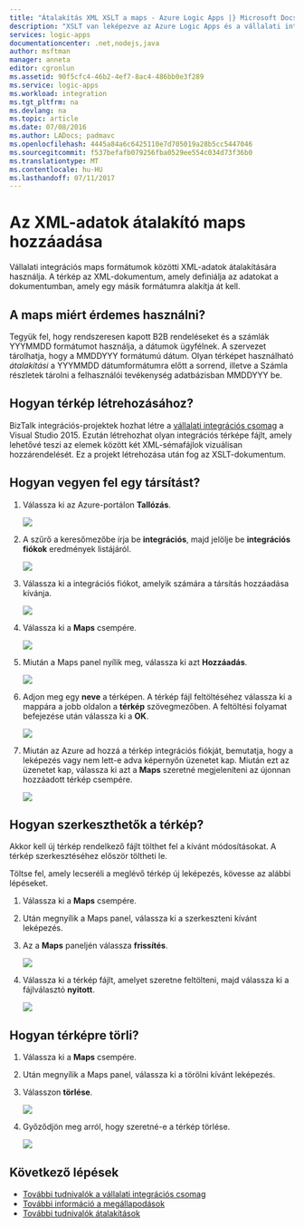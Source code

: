 ```yaml
---
title: "Átalakítás XML XSLT a maps - Azure Logic Apps |} Microsoft Docs"
description: "XSLT van leképezve az Azure Logic Apps és a vállalati integrációs csomag XML-adatok hozzáadása"
services: logic-apps
documentationcenter: .net,nodejs,java
author: msftman
manager: anneta
editor: cgronlun
ms.assetid: 90f5cfc4-46b2-4ef7-8ac4-486bb0e3f289
ms.service: logic-apps
ms.workload: integration
ms.tgt_pltfrm: na
ms.devlang: na
ms.topic: article
ms.date: 07/08/2016
ms.author: LADocs; padmavc
ms.openlocfilehash: 4445a84a6c6425110e7d705019a28b5cc5447046
ms.sourcegitcommit: f537befafb079256fba0529ee554c034d73f36b0
ms.translationtype: MT
ms.contentlocale: hu-HU
ms.lasthandoff: 07/11/2017
---
```

# <a name="add-maps-for-xml-data-transform"></a>Az XML-adatok átalakító maps hozzáadása

Vállalati integrációs maps formátumok közötti XML-adatok átalakítására használja. A térkép az XML-dokumentum, amely definiálja az adatokat a dokumentumban, amely egy másik formátumra alakítja át kell. 

## <a name="why-use-maps"></a>A maps miért érdemes használni?

Tegyük fel, hogy rendszeresen kapott B2B rendeléseket és a számlák YYYMMDD formátumot használja, a dátumok ügyfélnek. A szervezet tárolhatja, hogy a MMDDYYY formátumú dátum. Olyan térképet használható *átalakítási* a YYYMMDD dátumformátumra előtt a sorrend, illetve a Számla részletek tárolni a felhasználói tevékenység adatbázisban MMDDYYY be.

## <a name="how-do-i-create-a-map"></a>Hogyan térkép létrehozásához?

BizTalk integrációs-projektek hozhat létre a [vállalati integrációs csomag](logic-apps-enterprise-integration-overview.md "további információ a vállalati integrációs csomag") a Visual Studio 2015. Ezután létrehozhat olyan integrációs térképe fájlt, amely lehetővé teszi az elemek között két XML-sémafájlok vizuálisan hozzárendelését. Ez a projekt létrehozása után fog az XSLT-dokumentum.

## <a name="how-do-i-add-a-map"></a>Hogyan vegyen fel egy társítást?

1. Válassza ki az Azure-portálon **Tallózás**.

    ![](./media/logic-apps-enterprise-integration-overview/overview-1.png)

2. A szűrő a keresőmezőbe írja be **integrációs**, majd jelölje be **integrációs fiókok** eredmények listájáról.

    ![](./media/logic-apps-enterprise-integration-overview/overview-2.png)

3. Válassza ki a integrációs fiókot, amelyik számára a társítás hozzáadása kívánja.

    ![](./media/logic-apps-enterprise-integration-overview/overview-3.png)

4. Válassza ki a **Maps** csempére.

    ![](./media/logic-apps-enterprise-integration-maps/map-1.png)

5. Miután a Maps panel nyílik meg, válassza ki azt **Hozzáadás**.

    ![](./media/logic-apps-enterprise-integration-maps/map-2.png)  

6. Adjon meg egy **neve** a térképen. A térkép fájl feltöltéséhez válassza ki a mappára a jobb oldalon a **térkép** szövegmezőben. A feltöltési folyamat befejezése után válassza ki a **OK**.

    ![](./media/logic-apps-enterprise-integration-maps/map-3.png)

7. Miután az Azure ad hozzá a térkép integrációs fiókját, bemutatja, hogy a leképezés vagy nem lett-e adva képernyőn üzenetet kap. Miután ezt az üzenetet kap, válassza ki azt a **Maps** szeretné megjeleníteni az újonnan hozzáadott térkép csempére.

    ![](./media/logic-apps-enterprise-integration-maps/map-4.png)

## <a name="how-do-i-edit-a-map"></a>Hogyan szerkeszthetők a térkép?

Akkor kell új térkép rendelkező fájlt tölthet fel a kívánt módosításokat. A térkép szerkesztéséhez először töltheti le.

Töltse fel, amely lecseréli a meglévő térkép új leképezés, kövesse az alábbi lépéseket.

1. Válassza ki a **Maps** csempére.

2. Után megnyílik a Maps panel, válassza ki a szerkeszteni kívánt leképezés.

3. Az a **Maps** paneljén válassza **frissítés**.

    ![](./media/logic-apps-enterprise-integration-maps/edit-1.png)

4. Válassza ki a térkép fájlt, amelyet szeretne feltölteni, majd válassza ki a fájlválasztó **nyitott**.

    ![](./media/logic-apps-enterprise-integration-maps/edit-2.png)

## <a name="how-to-delete-a-map"></a>Hogyan térképre törli?

1. Válassza ki a **Maps** csempére.

2. Után megnyílik a Maps panel, válassza ki a törölni kívánt leképezés.

3. Válasszon **törlése**.

    ![](./media/logic-apps-enterprise-integration-maps/delete.png)

4. Győződjön meg arról, hogy szeretné-e a térkép törlése.

    ![](./media/logic-apps-enterprise-integration-maps/delete-confirmation-1.png)

## <a name="next-steps"></a>Következő lépések
* [További tudnivalók a vállalati integrációs csomag](logic-apps-enterprise-integration-overview.md "további információ a vállalati integrációs csomag")  
* [További információ a megállapodások](../logic-apps/logic-apps-enterprise-integration-agreements.md "vállalati integrációs megállapodások ismertetése")  
* [További tudnivalók átalakítások](logic-apps-enterprise-integration-transform.md "vállalati integrációs átalakítások ismertetése")  

